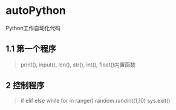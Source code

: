 # autoPython
Python工作自动化代码
## 1.1 第一个程序
> print(), input(), len(), str(), int(), float()内置函数
## 2 控制程序
> if elif else while for in range() random.randint(1,10) sys.exit()
